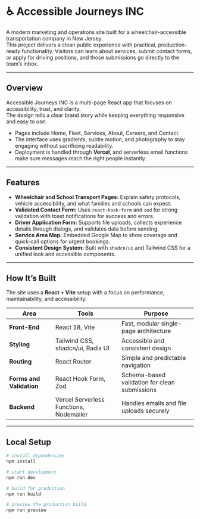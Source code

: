 # ♿ Accessible Journeys INC

A modern marketing and operations site built for a wheelchair-accessible transportation company in New Jersey.  
This project delivers a clean public experience with practical, production-ready functionality. Visitors can learn about services, submit contact forms, or apply for driving positions, and those submissions go directly to the team’s inbox.

---

## Overview

Accessible Journeys INC is a multi-page React app that focuses on accessibility, trust, and clarity.  
The design tells a clear brand story while keeping everything responsive and easy to use.

- Pages include Home, Fleet, Services, About, Careers, and Contact.  
- The interface uses gradients, subtle motion, and photography to stay engaging without sacrificing readability.  
- Deployment is handled through **Vercel**, and serverless email functions make sure messages reach the right people instantly.

---

## Features

- **Wheelchair and School Transport Pages:** Explain safety protocols, vehicle accessibility, and what families and schools can expect.  
- **Validated Contact Form:** Uses `react-hook-form` and `zod` for strong validation with toast notifications for success and errors.  
- **Driver Application Form:** Supports file uploads, collects experience details through dialogs, and validates data before sending.  
- **Service Area Map:** Embedded Google Map to show coverage and quick-call options for urgent bookings.  
- **Consistent Design System:** Built with `shadcn/ui` and Tailwind CSS for a unified look and accessible components.

---

## How It’s Built

The site uses a **React + Vite** setup with a focus on performance, maintainability, and accessibility.

| Area | Tools | Purpose |
|------|-------|----------|
| **Front-End** | React 18, Vite | Fast, modular single-page architecture |
| **Styling** | Tailwind CSS, shadcn/ui, Radix UI | Accessible and consistent design |
| **Routing** | React Router | Simple and predictable navigation |
| **Forms and Validation** | React Hook Form, Zod | Schema-based validation for clean submissions |
| **Backend** | Vercel Serverless Functions, Nodemailer | Handles emails and file uploads securely |

---

## Local Setup

```bash
# install dependencies
npm install

# start development
npm run dev

# build for production
npm run build

# preview the production build
npm run preview
